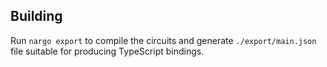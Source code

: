 ## Building

Run `nargo export` to compile the circuits and generate `./export/main.json`
file suitable for producing TypeScript bindings.
